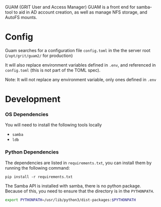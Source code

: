 GUAM (GRIT User and Access Manager)
GUAM is a front end for samba-tool to aid in AD account creation, as well as manage NFS storage, and AutoFS mounts.

# Config

Guam searches for a configuration file `config.toml` in the the server root (`/opt/grit/guam2/` for production)

It will also replace environment variables defined in `.env`, and referenced in `config.toml` (this is not part of the TOML spec).

Note: It will not replace any environment variable, only ones defined in `.env`

# Development

### OS Dependencies

You will need to install the following tools locally

- `samba`
- `ldb`

### Python Dependencies

The dependencies are listed in `requirements.txt`, you can install them by running the following command:

`pip install -r requirements.txt`

The Samba API is installed with samba, there is no python package. Because of this, you need to ensure that the directory is in the `PYTHONPATH`.

```bash
export PYTHONPATH=/usr/lib/python3/dist-packages:$PYTHONPATH
```


